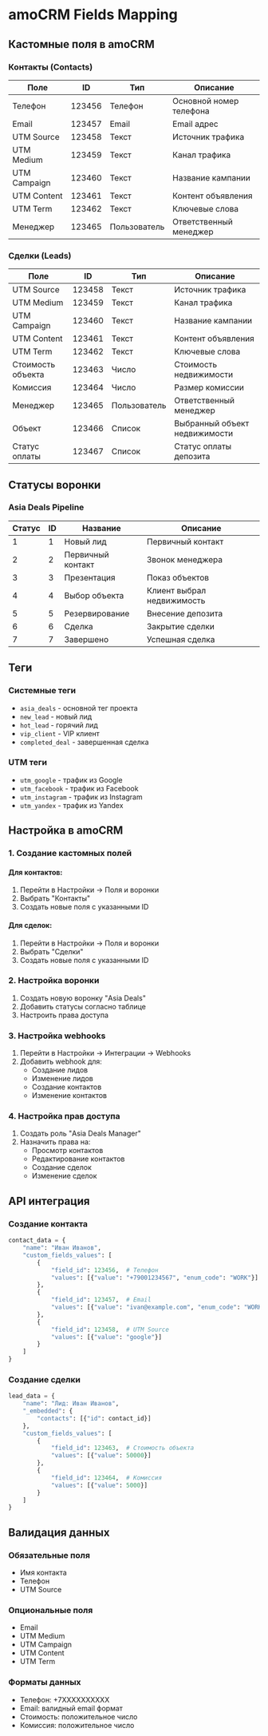 # amoCRM Fields Mapping

## Кастомные поля в amoCRM

### Контакты (Contacts)

| Поле | ID | Тип | Описание |
|------|----|-----|----------|
| Телефон | 123456 | Телефон | Основной номер телефона |
| Email | 123457 | Email | Email адрес |
| UTM Source | 123458 | Текст | Источник трафика |
| UTM Medium | 123459 | Текст | Канал трафика |
| UTM Campaign | 123460 | Текст | Название кампании |
| UTM Content | 123461 | Текст | Контент объявления |
| UTM Term | 123462 | Текст | Ключевые слова |
| Менеджер | 123465 | Пользователь | Ответственный менеджер |

### Сделки (Leads)

| Поле | ID | Тип | Описание |
|------|----|-----|----------|
| UTM Source | 123458 | Текст | Источник трафика |
| UTM Medium | 123459 | Текст | Канал трафика |
| UTM Campaign | 123460 | Текст | Название кампании |
| UTM Content | 123461 | Текст | Контент объявления |
| UTM Term | 123462 | Текст | Ключевые слова |
| Стоимость объекта | 123463 | Число | Стоимость недвижимости |
| Комиссия | 123464 | Число | Размер комиссии |
| Менеджер | 123465 | Пользователь | Ответственный менеджер |
| Объект | 123466 | Список | Выбранный объект недвижимости |
| Статус оплаты | 123467 | Список | Статус оплаты депозита |

## Статусы воронки

### Asia Deals Pipeline

| Статус | ID | Название | Описание |
|--------|----|----------|----------|
| 1 | 1 | Новый лид | Первичный контакт |
| 2 | 2 | Первичный контакт | Звонок менеджера |
| 3 | 3 | Презентация | Показ объектов |
| 4 | 4 | Выбор объекта | Клиент выбрал недвижимость |
| 5 | 5 | Резервирование | Внесение депозита |
| 6 | 6 | Сделка | Закрытие сделки |
| 7 | 7 | Завершено | Успешная сделка |

## Теги

### Системные теги
- `asia_deals` - основной тег проекта
- `new_lead` - новый лид
- `hot_lead` - горячий лид
- `vip_client` - VIP клиент
- `completed_deal` - завершенная сделка

### UTM теги
- `utm_google` - трафик из Google
- `utm_facebook` - трафик из Facebook
- `utm_instagram` - трафик из Instagram
- `utm_yandex` - трафик из Yandex

## Настройка в amoCRM

### 1. Создание кастомных полей

#### Для контактов:
1. Перейти в Настройки → Поля и воронки
2. Выбрать "Контакты"
3. Создать новые поля с указанными ID

#### Для сделок:
1. Перейти в Настройки → Поля и воронки
2. Выбрать "Сделки"
3. Создать новые поля с указанными ID

### 2. Настройка воронки

1. Создать новую воронку "Asia Deals"
2. Добавить статусы согласно таблице
3. Настроить права доступа

### 3. Настройка webhooks

1. Перейти в Настройки → Интеграции → Webhooks
2. Добавить webhook для:
   - Создание лидов
   - Изменение лидов
   - Создание контактов
   - Изменение контактов

### 4. Настройка прав доступа

1. Создать роль "Asia Deals Manager"
2. Назначить права на:
   - Просмотр контактов
   - Редактирование контактов
   - Создание сделок
   - Изменение сделок

## API интеграция

### Создание контакта
```python
contact_data = {
    "name": "Иван Иванов",
    "custom_fields_values": [
        {
            "field_id": 123456,  # Телефон
            "values": [{"value": "+79001234567", "enum_code": "WORK"}]
        },
        {
            "field_id": 123457,  # Email
            "values": [{"value": "ivan@example.com", "enum_code": "WORK"}]
        },
        {
            "field_id": 123458,  # UTM Source
            "values": [{"value": "google"}]
        }
    ]
}
```

### Создание сделки
```python
lead_data = {
    "name": "Лид: Иван Иванов",
    "_embedded": {
        "contacts": [{"id": contact_id}]
    },
    "custom_fields_values": [
        {
            "field_id": 123463,  # Стоимость объекта
            "values": [{"value": 50000}]
        },
        {
            "field_id": 123464,  # Комиссия
            "values": [{"value": 5000}]
        }
    ]
}
```

## Валидация данных

### Обязательные поля
- Имя контакта
- Телефон
- UTM Source

### Опциональные поля
- Email
- UTM Medium
- UTM Campaign
- UTM Content
- UTM Term

### Форматы данных
- Телефон: +7XXXXXXXXXX
- Email: валидный email формат
- Стоимость: положительное число
- Комиссия: положительное число
